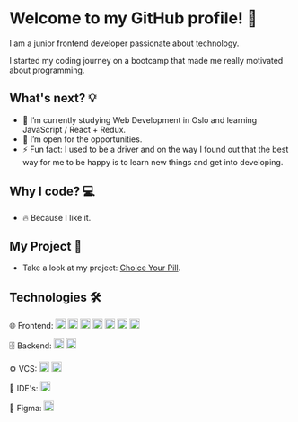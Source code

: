 # Welcome to my GitHub profile! 👋

I am a junior frontend developer passionate about technology.

I started my coding journey on a bootcamp that made me really motivated about programming.

## What's next? 💡

- 🌱 I’m currently studying Web Development in Oslo and learning JavaScript / React + Redux.
- 💬 I’m open for the opportunities.
- ⚡ Fun fact: I used to be a driver and on the way I found out that the best way for me to be happy is to learn new things and get into developing.

## Why I code? 💻

- 🔥 Because I like it.

## My Project 🚀

- Take a look at my project: [Choice Your Pill](https://choice-your-pill.netlify.app/).
  
## Technologies 🛠

🌐 Frontend:
<a href="https://reactjs.org/" target="_blank"><img src="https://img.shields.io/badge/-React-61DAFB?logo=react&logoColor=white" height="18" /></a>
<a href="https://redux.js.org/" target="_blank"><img src="https://img.shields.io/badge/-Redux-764ABC?logo=redux&logoColor=white" height="18" /></a>
<a href="https://developer.mozilla.org/en-US/docs/Web/JavaScript" target="_blank"><img src="https://img.shields.io/badge/-JavaScript-F7DF1E?logo=javascript&logoColor=black" height="18" /></a>
<a href="https://html.spec.whatwg.org/" target="_blank"><img src="https://img.shields.io/badge/-HTML5-E34F26?logo=html5&logoColor=white" height="18" /></a>
<a href="https://www.w3.org/Style/CSS/" target="_blank"><img src="https://img.shields.io/badge/-CSS3-1572B6?logo=css3&logoColor=white" height="18" /></a>
<a href="https://sass-lang.com/" target="_blank"><img src="https://img.shields.io/badge/-Sass-CC6699?logo=sass&logoColor=white" height="18" /></a>
<a href="https://getbootstrap.com/" target="_blank"><img src="https://img.shields.io/badge/-Bootstrap-7952B3?logo=bootstrap&logoColor=white" height="18" /></a>

🗄 Backend:
<a href="https://nodejs.org/" target="_blank"><img src="https://img.shields.io/badge/-Node.js-339933?logo=node.js&logoColor=white" height="18" /></a>
<a href="https://wordpress.org/" target="_blank"><img src="https://img.shields.io/badge/-WordPress-21759B?logo=wordpress&logoColor=white" height="18" /></a>

⚙️ VCS:
<a href="https://git-scm.com/" target="_blank"><img src="https://img.shields.io/badge/-Git-F05032?logo=git&logoColor=white" height="18" /></a>
<a href="https://github.com/" target="_blank"><img src="https://img.shields.io/badge/-GitHub-181717?logo=github&logoColor=white" height="18" /></a>

🔧 IDE's:
<a href="https://code.visualstudio.com/" target="_blank"><img src="https://img.shields.io/badge/-Visual%20Studio%20Code-007ACC?logo=visualstudiocode&logoColor=white" height="18" /></a>

🎨 Figma:
<a href="https://www.figma.com/" target="_blank"><img src="https://img.shields.io/badge/-Figma-F24E1E?logo=figma&logoColor=white" height="18" /></a>
